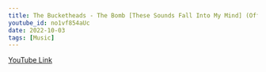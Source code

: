 ```yaml
---
title: The Bucketheads - The Bomb [These Sounds Fall Into My Mind] (Official Video)
youtube_id: no1vf854aUc
date: 2022-10-03
tags: [Music]
---
```

[YouTube Link](https://www.youtube.com/watch?v=no1vf854aUc)
